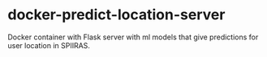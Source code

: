 # docker-predict-location-server
Docker container with Flask server with ml models that give predictions for user location in SPIIRAS.
